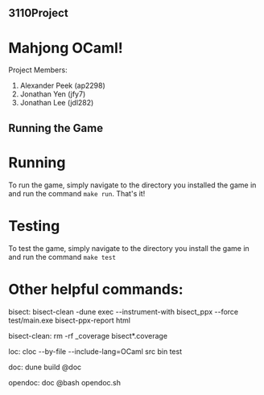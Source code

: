 ## 3110Project

# Mahjong OCaml!

Project Members:
1. Alexander Peek (ap2298)
2. Jonathan Yen (jfy7)
3. Jonathan Lee (jdl282)


## Running the Game

# Running
To run the game, simply navigate to the directory you installed the game in and run the command `make run`. That's it!

# Testing
To test the game, simply navigate to the directory you install the game in and run the command `make test`


# Other helpful commands:

bisect: bisect-clean
	-dune exec --instrument-with bisect_ppx --force test/main.exe
	bisect-ppx-report html

bisect-clean:
	rm -rf _coverage bisect*.coverage

loc:
	 cloc --by-file --include-lang=OCaml src bin test

doc:
	dune build @doc

opendoc: doc
	@bash opendoc.sh
